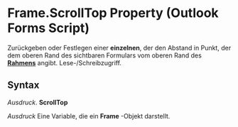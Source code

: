 
# Frame.ScrollTop Property (Outlook Forms Script)

Zurückgeben oder Festlegen einer  **einzelnen**, der den Abstand in Punkt, der dem oberen Rand des sichtbaren Formulars vom oberen Rand des **[Rahmens](5fb494d3-8e00-852a-c361-0e99358b1ce8.md)** angibt. Lese-/Schreibzugriff.


## Syntax

 _Ausdruck_. **ScrollTop**

 _Ausdruck_ Eine Variable, die ein **Frame** -Objekt darstellt.

